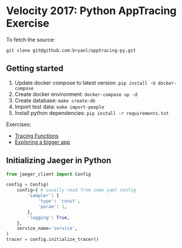 # Velocity 2017: Python AppTracing Exercise

To fetch the source:

`git clone git@github.com:bryanl/apptracing-py.git`

## Getting started

1. Update docker compose to latest version: `pip install -U docker-compose`
1. Create docker environment: `docker-compose up -d`
1. Create database: `make create-db`
1. Import test data: `make import-people`
1. Install python dependencies: `pip install -r requirements.txt`

Exercises:

* [Tracing Functions](functions)
* [Exploring a bigger app](app)

## Initializing Jaeger in Python

```python
from jaeger_client import Config

config = Config(
    config={ # usually read from some yaml config
        'sampler': {
            'type': 'const',
            'param': 1,
        },
        'logging': True,
    },
    service_name='service',
)
tracer = config.initialize_tracer()
```
